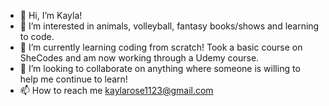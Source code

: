 - 👋 Hi, I’m Kayla!
- 👀 I’m interested in animals, volleyball, fantasy books/shows and learning to code.
- 🌱 I’m currently learning coding from scratch! Took a basic course on SheCodes and am now working through a Udemy course.  
- 💞️ I’m looking to collaborate on anything where someone is willing to help me continue to learn!
- 📫 How to reach me kaylarose1123@gmail.com

<!---
kaylarose1123/kaylarose1123 is a ✨ special ✨ repository because its `README.md` (this file) appears on your GitHub profile.
You can click the Preview link to take a look at your changes.
--->
